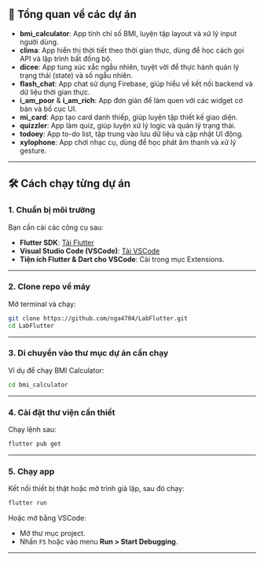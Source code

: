 ## 🧭 Tổng quan về các dự án
* **bmi\_calculator**: App tính chỉ số BMI, luyện tập layout và xử lý input người dùng.
* **clima**: App hiển thị thời tiết theo thời gian thực, dùng để học cách gọi API và lập trình bất đồng bộ.
* **dicee**: App tung xúc xắc ngẫu nhiên, tuyệt vời để thực hành quản lý trạng thái (state) và số ngẫu nhiên.
* **flash\_chat**: App chat sử dụng Firebase, giúp hiểu về kết nối backend và dữ liệu thời gian thực.
* **i\_am\_poor** & **i\_am\_rich**: App đơn giản để làm quen với các widget cơ bản và bố cục UI.
* **mi\_card**: App tạo card danh thiếp, giúp luyện tập thiết kế giao diện.
* **quizzler**: App làm quiz, giúp luyện xử lý logic và quản lý trạng thái.
* **todoey**: App to-do list, tập trung vào lưu dữ liệu và cập nhật UI động.
* **xylophone**: App chơi nhạc cụ, dùng để học phát âm thanh và xử lý gesture.
---

## 🛠️ Cách chạy từng dự án
### 1. **Chuẩn bị môi trường**
Bạn cần cài các công cụ sau:
* **Flutter SDK**: [Tải Flutter](https://flutter.dev/docs/get-started/install)
* **Visual Studio Code (VSCode)**: [Tải VSCode](https://code.visualstudio.com/)
* **Tiện ích Flutter & Dart cho VSCode**: Cài trong mục Extensions.
---
### 2. **Clone repo về máy**
Mở terminal và chạy:
```bash
git clone https://github.com/nga4704/LabFlutter.git
cd LabFlutter
```
---
### 3. **Di chuyển vào thư mục dự án cần chạy**
Ví dụ để chạy BMI Calculator:
```bash
cd bmi_calculator
```
---
### 4. **Cài đặt thư viện cần thiết**
Chạy lệnh sau:
```bash
flutter pub get
```
---
### 5. **Chạy app**
Kết nối thiết bị thật hoặc mở trình giả lập, sau đó chạy:
```bash
flutter run
```
Hoặc mở bằng VSCode:
* Mở thư mục project.
* Nhấn `F5` hoặc vào menu **Run > Start Debugging**.
---
